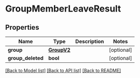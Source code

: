 # GroupMemberLeaveResult

## Properties
Name | Type | Description | Notes
------------ | ------------- | ------------- | -------------
**group** | [**GroupV2**](GroupV2.md) |  | [optional] 
**group_deleted** | **bool** |  | [optional] 

[[Back to Model list]](../README.md#documentation-for-models) [[Back to API list]](../README.md#documentation-for-api-endpoints) [[Back to README]](../README.md)



